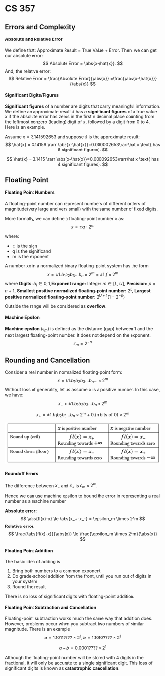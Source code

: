 # CS 357

## Errors and Complexity

#### Absolute and Relative Error

We define that: Approximate Result = True Value + Error. Then, we can get our absolute error:
$$
Absolute Error = \abs{x-\hat{x}}.
$$
And, the relative error:
$$
Relative Error = \frac{Absolute Error}{\abs{x}} =\frac{\abs{x-\hat{x}}}{\abs{x}}
$$

#### Significant Digits/Figures

**Significant figures** of a number are digits that carry meaningful information. We define an approximate result $\hat{x}$ has $n$ **significant figures** of a true value $x$ if the absolute error has zeros in the first n decimal place counting from the leftmost nonzero (leading) digit pf $x$, followed by a digit from 0 to 4. Here is an example.

Assume $x=3.141592653$ and suppose $\hat{x}$ is the approximate result:
$$
\hat{x} = 3.14159 \rarr \abs{x-\hat{x}}=0.000002653\rarr\hat x \text{ has 6 significant figures}.
$$

$$
\hat{x} = 3.1415 \rarr \abs{x-\hat{x}}=0.000092653\rarr\hat x \text{ has 4 significant figures}.
$$

## Floating Point

#### Floating Point Numbers

A floating-point number can represent numbers of different orders of magnitude(very large and very small) with the same number of fixed digits.

More formally, we can define a floating-point number $x$ as:
$$
x=±q⋅2^m
$$


where:

- ± is the sign
- q is the significand
- m is the exponent

A number xx in a normalized binary floating-point system has the form
$$
x =±1.b_1b_2b_3\dots b_n \times 2^m = ±1.f \times2^m
$$
where **Digits**: $b_i \in {0,1}$,**Exponent range:** Integer $m\in [L,U]$, **Precision:** $p=n+1$, **Smallest positive normalized floating-point number:** $2^L$, **Largest positive normalized floating-point number:** $2^{U+1}(1-2^{-p})$

Outside the range will be considered as **overflow**.

#### Machine Epsilon

**Machine epsilon** ($\epsilon_m$) is defined as the distance (gap) between 1 and the next largest floating-point number. It does not depend on the exponent. 
$$
\epsilon_m = 2^{-n}
$$

## Rounding and Cancellation

Consider a real number in normalized floating-point form:
$$
x=\pm 1.b_1b_2b_3\dots b_n\dots\times 2^m
$$
Without loss of generality, let us assume $x$ is a positive number. In this case, we have:
$$
x_-=\pm 1.b_1b_2b_3\dots b_n\times 2^m
$$

$$
x_+=\pm 1.b_1b_2b_3\dots b_n\times 2^m + 0.\text{(n bits of 0)} \times 2^m
$$

![rounding_table](CS-357.assets/rounding_table.png)

#### Roundoff Errors

The difference between $x_-$ and $x_+$ is  $\epsilon_m \times 2^m$.

Hence we can use machine epsilon to bound the error in representing a real number as a machine number.

**Absolute error:**
$$
\abs{fl(x)-x} \le \abs{x_+-x_-} = \epsilon_m \times 2^m
$$
**Relative error:**
$$
\frac{\abs{fl(x)-x}}{\abs{x}} \le \frac{\epsilon_m \times 2^m}{\abs{x}}
$$

#### Floating Point Addition

The basic idea of adding is 

1.  Bring both numbers to a common exponent
2. Do grade-school addition from the front, until you run out of digits in your system
3. Round the result

There is no loss of significant digits with floating-point addition.

#### Floating Point Subtraction and Cancellation

Floating-point subtraction works much the same way that addition does. However, problems occur when you subtract two numbers of similar magnitude. There is an example
$$
a = 1.1011???? \times 2^1,b = 1.1010???? \times 2^1
$$

$$
a-b =0.0001???? \times 2^1
$$

Although the floating-point number will be stored with 4 digits in the fractional, it will only be accurate to a single significant digit. This loss of significant digits is known as **catastrophic cancellation**.

